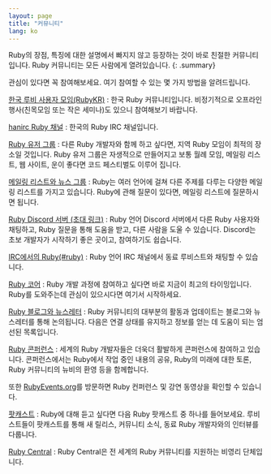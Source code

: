 ```yaml
---
layout: page
title: "커뮤니티"
lang: ko
---
```


Ruby의 장점, 특징에 대한 설명에서 빠지지 않고 등장하는 것이 바로 친절한 커뮤니티입니다. Ruby 커뮤니티는 모든 사람에게
열려있습니다.
{: .summary}

관심이 있다면 꼭 참여해보세요. 여기 참여할 수 있는 몇 가지 방법을 알려드립니다.


[한국 루비 사용자 모임(RubyKR)](http://groups.google.com/group/rubykr)
: 한국 Ruby 커뮤니티입니다.
  비정기적으로 오프라인 행사(친목모임 또는 작은 세미나)도 있으니 참여해보기 바랍니다.

[hanirc Ruby 채널](irc://irc.hanirc.org/ruby)
: 한국의 Ruby IRC 채널입니다.

[Ruby 유저 그룹](user-groups/)
: 다른 Ruby 개발자와 함께 하고 싶다면, 지역 Ruby 모임이 최적의 장소일 것입니다.
  Ruby 유저 그룹은 자생적으로 만들어지고 보통 월례 모임, 메일링 리스트,
  웹 사이트, 운이 좋다면 코드 페스티벌도 이루어 집니다.

[메일링 리스트와 뉴스 그룹](mailing-lists/)
: Ruby는 여러 언어에 걸쳐 다른 주제를 다루는 다양한 메일링 리스트를 가지고 있습니다.
  Ruby에 관해 질문이 있다면, 메일링 리스트에 질문하시면 됩니다.

[Ruby Discord 서버 (초대 링크)][ruby-discord]
: Ruby 언어 Discord 서버에서 다른 Ruby 사용자와 채팅하고, Ruby 질문을 통해
  도움을 받고, 다른 사람을 도울 수 있습니다.
  Discord는 초보 개발자가 시작하기 좋은 곳이고, 참여하기도 쉽습니다.

[IRC에서의 Ruby(#ruby)](https://web.libera.chat/#ruby)
: Ruby 언어 IRC 채널에서 동료 루비스트와 채팅할 수 있습니다.

[Ruby 코어](ruby-core/)
: Ruby 개발 과정에 참여하고 싶다면 바로 지금이 최고의 타이밍입니다.
  Ruby를 도와주는데 관심이 있으시다면 여기서 시작하세요.

[Ruby 블로그와 뉴스레터](weblogs/)
: Ruby 커뮤니티의 대부분의 활동과 업데이트는 블로그와 뉴스레터를 통해 논의됩니다. 다음은 연결 상태를 유지하고 정보를 얻는 데 도움이 되는 엄선된 목록입니다.

[Ruby 콘퍼런스](conferences/)
: 세계의 Ruby 개발자들은 더욱더 활발하게 콘퍼런스에 참여하고 있습니다.
  콘퍼런스에서는 Ruby에서 작업 중인 내용의 공유, Ruby의 미래에 대한 토론, Ruby
  커뮤니티의 뉴비의 환영 등을 함께합니다.

  또한 [RubyEvents.org](https://www.rubyevents.org/)를 방문하면 Ruby 컨퍼런스 및 강연 동영상을 확인할 수 있습니다.

[팟캐스트](podcasts/)
: Ruby에 대해 듣고 싶다면 다음 Ruby 팟캐스트 중 하나를 들어보세요. 루비스트들이
  팟캐스트를 통해 새 릴리스, 커뮤니티 소식, 동료 Ruby 개발자와의 인터뷰를
  다룹니다.

[Ruby Central][ruby-central]
: Ruby Central은 전 세계의 Ruby 커뮤니티를 지원하는 비영리 단체입니다.

[ruby-central]: http://rubycentral.org/
[ruby-discord]: https://discord.gg/ad2acQFtkh
